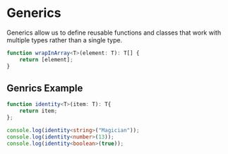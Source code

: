 # Generics

Generics allow us to define reusable functions and classes that work with multiple types rather than a single type.

```ts
function wrapInArray<T>(element: T): T[] {
    return [element];
}
```

## Genrics Example
```ts
function identity<T>(item: T): T{
    return item;
};

console.log(identity<string>("Magician"));
console.log(identity<number>(13));
console.log(identity<boolean>(true));
```